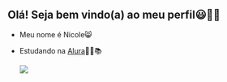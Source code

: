 ## Olá! Seja bem vindo(a) ao meu perfil😃🩷🩷

- Meu nome é Nicole😸
- Estudando na [Alura](https://www.alura.com.br)👩‍🎓📚

  ![](https://images.app.goo.gl/7Db78XmhxieGwjBm9)
